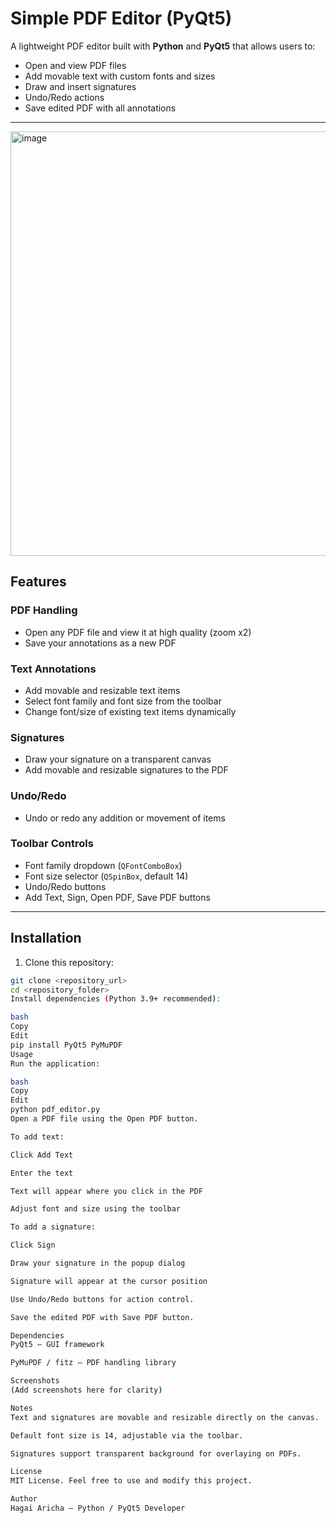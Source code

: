 # Simple PDF Editor (PyQt5)

A lightweight PDF editor built with **Python** and **PyQt5** that allows users to:

- Open and view PDF files
- Add movable text with custom fonts and sizes
- Draw and insert signatures
- Undo/Redo actions
- Save edited PDF with all annotations

---

<img width="1087" height="679" alt="image" src="https://github.com/user-attachments/assets/bef3da7a-d1d5-44fd-871e-60628221445d" />


## Features

### PDF Handling
- Open any PDF file and view it at high quality (zoom x2)
- Save your annotations as a new PDF

### Text Annotations
- Add movable and resizable text items
- Select font family and font size from the toolbar
- Change font/size of existing text items dynamically

### Signatures
- Draw your signature on a transparent canvas
- Add movable and resizable signatures to the PDF

### Undo/Redo
- Undo or redo any addition or movement of items

### Toolbar Controls
- Font family dropdown (`QFontComboBox`)
- Font size selector (`QSpinBox`, default 14)
- Undo/Redo buttons
- Add Text, Sign, Open PDF, Save PDF buttons

---

## Installation

1. Clone this repository:

```bash
git clone <repository_url>
cd <repository_folder>
Install dependencies (Python 3.9+ recommended):

bash
Copy
Edit
pip install PyQt5 PyMuPDF
Usage
Run the application:

bash
Copy
Edit
python pdf_editor.py
Open a PDF file using the Open PDF button.

To add text:

Click Add Text

Enter the text

Text will appear where you click in the PDF

Adjust font and size using the toolbar

To add a signature:

Click Sign

Draw your signature in the popup dialog

Signature will appear at the cursor position

Use Undo/Redo buttons for action control.

Save the edited PDF with Save PDF button.

Dependencies
PyQt5 – GUI framework

PyMuPDF / fitz – PDF handling library

Screenshots
(Add screenshots here for clarity)

Notes
Text and signatures are movable and resizable directly on the canvas.

Default font size is 14, adjustable via the toolbar.

Signatures support transparent background for overlaying on PDFs.

License
MIT License. Feel free to use and modify this project.

Author
Hagai Aricha – Python / PyQt5 Developer
